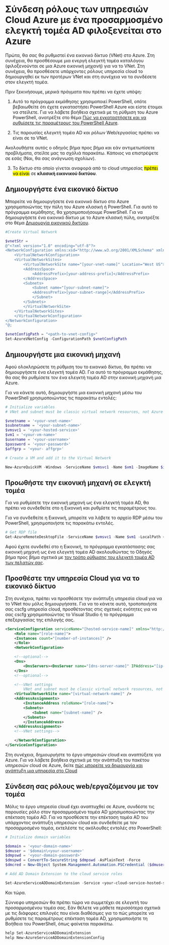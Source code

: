 <properties
  pageTitle="Σύνδεση μια υπηρεσία Cloud με έναν προσαρμοσμένο ελεγκτή τομέα | Microsoft Azure"
  description="Μάθετε πώς μπορείτε να συνδεθείτε ρόλους σας web/εργασίας με έναν προσαρμοσμένο τομέα AD με χρήση του PowerShell και επέκταση τομέα AD"
  services="cloud-services"
  documentationCenter=""
  authors="Thraka"
  manager="timlt"
  editor=""/>

  <tags
    ms.service="cloud-services"
    ms.workload="tbd"
    ms.tgt_pltfrm="na"
    ms.devlang="na"
    ms.topic="article"
    ms.date="10/21/2016"
    ms.author="adegeo"/>

# <a name="connecting-azure-cloud-services-roles-to-a-custom-ad-domain-controller-hosted-in-azure"></a>Σύνδεση ρόλους των υπηρεσιών Cloud Azure με ένα προσαρμοσμένο ελεγκτή τομέα AD φιλοξενείται στο Azure

Πρώτα, θα σας θα ρυθμιστεί ένα εικονικό δίκτυο (VNet) στο Azure. Στη συνέχεια, θα προσθέσουμε μια ενεργή ελεγκτή τομέα καταλόγου (φιλοξενούνται σε μια Azure εικονική μηχανή) για να το VNet. Στη συνέχεια, θα προσθέσετε υπάρχοντες ρόλους υπηρεσία cloud το δημιουργηθεί εκ των προτέρων VNet και στη συνέχεια να τα συνδέσετε στον ελεγκτή τομέα.

Πριν ξεκινήσουμε, μερικά πράγματα που πρέπει να έχετε υπόψη:

1.  Αυτό το πρόγραμμα εκμάθησης χρησιμοποιεί PowerShell, οπότε βεβαιωθείτε ότι έχετε εγκαταστήσει PowerShell Azure και είστε έτοιμοι να στείλετε. Για να λάβετε βοήθεια σχετικά με τη ρύθμιση του Azure PowerShell, ανατρέξτε στο θέμα [Πώς να εγκαταστήσετε και να ρυθμίσετε τις παραμέτρους του PowerShell Azure](../powershell-install-configure.md).

2.  Τις παρουσίες ελεγκτή τομέα AD και ρόλων Web/εργασίας πρέπει να είναι σε το VNet.

Ακολουθήστε αυτός ο οδηγός βήμα προς βήμα και εάν αντιμετωπίσετε προβλήματα, στείλτε μας τα σχόλιά παρακάτω. Κάποιος να επιστρέψετε σε εσάς (Ναι, θα σας ανάγνωση σχολίων).

3. Το δίκτυο στο οποίο γίνεται αναφορά από το cloud υπηρεσίας <mark>πρέπει να είναι</mark> σε **κλασική εικονικού δικτύου**.

## <a name="create-a-virtual-network"></a>Δημιουργήστε ένα εικονικό δίκτυο

Μπορείτε να δημιουργήσετε ένα εικονικό δίκτυο στο Azure χρησιμοποιώντας την πύλη του Azure κλασική ή PowerShell. Για αυτό το πρόγραμμα εκμάθησης, θα χρησιμοποιήσουμε PowerShell. Για να δημιουργήσετε ένα εικονικό δίκτυο με το Azure κλασική πύλη, ανατρέξτε στο θέμα [Δημιουργία εικονικού δικτύου](../virtual-network/virtual-networks-create-vnet-arm-pportal.md).

```powershell
#Create Virtual Network

$vnetStr =
@"<?xml version="1.0" encoding="utf-8"?>
<NetworkConfiguration xmlns:xsd="http://www.w3.org/2001/XMLSchema" xmlns:xsi="http://www.w3.org/2001/XMLSchema-instance" xmlns="http://schemas.microsoft.com/ServiceHosting/2011/07/NetworkConfiguration">
    <VirtualNetworkConfiguration>
    <VirtualNetworkSites>
        <VirtualNetworkSite name="[your-vnet-name]" Location="West US">
        <AddressSpace>
            <AddressPrefix>[your-address-prefix]</AddressPrefix>
        </AddressSpace>
        <Subnets>
            <Subnet name="[your-subnet-name]">
            <AddressPrefix>[your-subnet-range]</AddressPrefix>
            </Subnet>
        </Subnets>
        </VirtualNetworkSite>
    </VirtualNetworkSites>
    </VirtualNetworkConfiguration>
</NetworkConfiguration>
"@;

$vnetConfigPath = "<path-to-vnet-config>"
Set-AzureVNetConfig -ConfigurationPath $vnetConfigPath
```

## <a name="create-a-virtual-machine"></a>Δημιουργήστε μια εικονική μηχανή

Αφού ολοκληρώσετε τη ρύθμιση του το εικονικό δίκτυο, θα πρέπει να δημιουργήσετε ένα ελεγκτή τομέα AD. Για αυτό το πρόγραμμα εκμάθησης, θα σας θα ρυθμίσετε τον ένα ελεγκτή τομέα AD στην εικονική μηχανή μια Azure.

Για να κάνετε αυτό, δημιουργήστε μια εικονική μηχανή μέσω του PowerShell χρησιμοποιώντας τις παρακάτω εντολές:

```powershell
# Initialize variables
# VNet and subnet must be classic virtual network resources, not Azure Resource Manager resources.

$vnetname = '<your-vnet-name>'
$subnetname = '<your-subnet-name>'
$vmsvc1 = '<your-hosted-service>'
$vm1 = '<your-vm-name>'
$username = '<your-username>'
$password = '<your-password>'
$affgrp = '<your- affgrp>'

# Create a VM and add it to the Virtual Network

New-AzureQuickVM -Windows -ServiceName $vmsvc1 -Name $vm1 -ImageName $imgname -AdminUsername $username -Password $password -AffinityGroup $affgrp -SubnetNames $subnetname -VNetName $vnetname
```

## <a name="promote-your-virtual-machine-to-a-domain-controller"></a>Προωθήστε την εικονική μηχανή σε ελεγκτή τομέα
Για να ρυθμίσετε την εικονική μηχανή ως ένα ελεγκτή τομέα AD, θα πρέπει να συνδεθείτε στο η Εικονική και ρυθμίστε τις παραμέτρους του.

Για να συνδεθείτε η Εικονική, μπορείτε να λάβετε το αρχείο RDP μέσω του PowerShell, χρησιμοποιήστε τις παρακάτω εντολές.

```powershell
# Get RDP file
Get-AzureRemoteDesktopFile -ServiceName $vmsvc1 -Name $vm1 -LocalPath <rdp-file-path>
```

Αφού έχετε συνδεθεί στο η Εικονική, το πρόγραμμα εγκατάστασης σας εικονική μηχανή ως ένα ελεγκτή τομέα AD ακολουθώντας το Οδηγός βήμα προς βήμα σχετικά με [τον τρόπο ρύθμισης του ελεγκτή τομέα AD των πελατών σας](http://social.technet.microsoft.com/wiki/contents/articles/12370.windows-server-2012-set-up-your-first-domain-controller-step-by-step.aspx).

## <a name="add-your-cloud-service-to-the-virtual-network"></a>Προσθέστε την υπηρεσία Cloud για να το εικονικό δίκτυο

Στη συνέχεια, πρέπει να προσθέσετε την ανάπτυξη υπηρεσία cloud για να το VNet που μόλις δημιουργήσατε. Για να το κάνετε αυτό, τροποποιήστε σας cscfg υπηρεσία cloud, προσθέτοντας στις σχετικές ενότητες για να σας cscfg χρησιμοποιώντας το Visual Studio ή το πρόγραμμα επεξεργασίας της επιλογής σας.

```xml
<ServiceConfiguration serviceName="[hosted-service-name]" xmlns="http://schemas.microsoft.com/ServiceHosting/2008/10/ServiceConfiguration" osFamily="[os-family]" osVersion="*">
    <Role name="[role-name]">
    <Instances count="[number-of-instances]" />
    </Role>
    <NetworkConfiguration>

    <!--optional-->
    <Dns>
        <DnsServers><DnsServer name="[dns-server-name]" IPAddress="[ip-address]" /></DnsServers>
    </Dns>
    <!--optional-->

    <!--VNet settings
        VNet and subnet must be classic virtual network resources, not Azure Resource Manager resources.-->
    <VirtualNetworkSite name="[virtual-network-name]" />
    <AddressAssignments>
        <InstanceAddress roleName="[role-name]">
        <Subnets>
            <Subnet name="[subnet-name]" />
        </Subnets>
        </InstanceAddress>
    </AddressAssignments>
    <!--VNet settings-->

    </NetworkConfiguration>
</ServiceConfiguration>
```

Στη συνέχεια, δημιουργήστε το έργο υπηρεσιών cloud και αναπτύξετε για Azure. Για να λάβετε βοήθεια σχετικά με την ανάπτυξη του πακέτου υπηρεσιών cloud σε Azure, δείτε [πώς μπορείτε να δημιουργία και ανάπτυξη μια υπηρεσία στο Cloud](cloud-services-how-to-create-deploy.md#deploy)

## <a name="connect-your-webworker-roles-to-the-domain"></a>Σύνδεση σας ρόλους web/εργαζόμενου με τον τομέα

Μόλις το έργο υπηρεσία cloud έχει αναπτυχθεί σε Azure, συνδέστε τις παρουσίες ρόλο στον προσαρμοσμένο τομέα AD χρησιμοποιώντας την επέκταση τομέα AD. Για να προσθέσετε την επέκταση τομέα AD του υπάρχοντος ανάπτυξη υπηρεσιών cloud και συνδεθείτε με τον προσαρμοσμένο τομέα, εκτελέστε τις ακόλουθες εντολές στο PowerShell:

```powershell
# Initialize domain variables

$domain = '<your-domain-name>'
$dmuser = '$domain\<your-username>'
$dmpswd = '<your-domain-password>'
$dmspwd = ConvertTo-SecureString $dmpswd -AsPlainText -Force
$dmcred = New-Object System.Management.Automation.PSCredential ($dmuser, $dmspwd)

# Add AD Domain Extension to the cloud service roles

Set-AzureServiceADDomainExtension -Service <your-cloud-service-hosted-service-name> -Role <your-role-name> -Slot <staging-or-production> -DomainName $domain -Credential $dmcred -JoinOption 35
```

Και τώρα.

Σύννεφο υπηρεσιών θα πρέπει τώρα να συμμετέχει σε ελεγκτή του προσαρμοσμένου τομέα σας. Εάν θέλετε να μάθετε περισσότερα σχετικά με τις διάφορες επιλογές που είναι διαθέσιμες για το πώς μπορείτε να ρυθμίσετε τις παραμέτρους επέκταση τομέα AD, χρησιμοποιήστε τη Βοήθεια του PowerShell, όπως φαίνεται παρακάτω.

```powershell
help Set-AzureServiceADDomainExtension
help New-AzureServiceADDomainExtensionConfig
```
